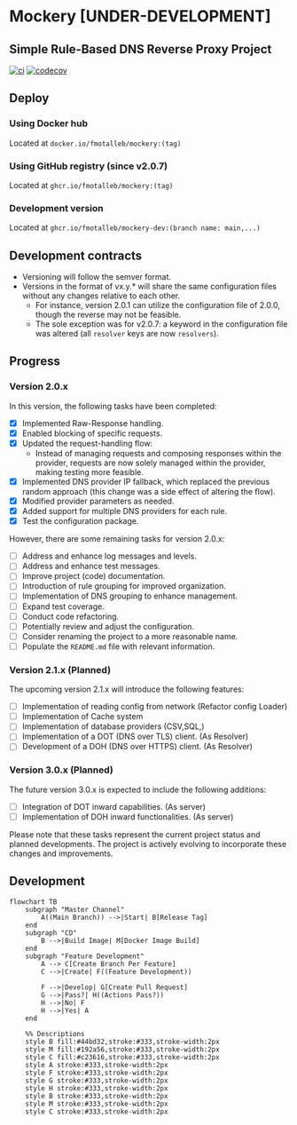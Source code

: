 # Mockery [**UNDER-DEVELOPMENT**]

## Simple Rule-Based DNS Reverse Proxy Project

[![ci](https://github.com/FMotalleb/mockery/actions/workflows/ci.yml/badge.svg)](https://github.com/FMotalleb/mockery/actions/workflows/ci.yml)
[![codecov](https://codecov.io/gh/FMotalleb/mockery/branch/main/graph/badge.svg?token=MPZZYK0LUJ)](https://codecov.io/gh/FMotalleb/mockery)

## Deploy

### Using Docker hub

Located at `docker.io/fmotalleb/mockery:(tag)`

### Using GitHub registry (since v2.0.7)

Located at `ghcr.io/fmotalleb/mockery:(tag)`

### Development version

Located at `ghcr.io/fmotalleb/mockery-dev:(branch name: main,...)`

## Development contracts

* Versioning will follow the semver format.
* Versions in the format of vx.y.* will share the same configuration files without any changes relative to each other.
  * For instance, version 2.0.1 can utilize the configuration file of 2.0.0, though the reverse may not be feasible.
  * The sole exception was for v2.0.7: a keyword in the configuration file was altered (all `resolver` keys are now `resolvers`).

## Progress

### Version 2.0.x

In this version, the following tasks have been completed:

* [X] Implemented Raw-Response handling.
* [X] Enabled blocking of specific requests.
* [X] Updated the request-handling flow:
  * Instead of managing requests and composing responses within the provider, requests are now solely managed within the provider, making testing more feasible.
* [X] Implemented DNS provider IP fallback, which replaced the previous random approach (this change was a side effect of altering the flow).
* [X] Modified provider parameters as needed.
* [X] Added support for multiple DNS providers for each rule.
* [X] Test the configuration package.

However, there are some remaining tasks for version 2.0.x:

* [ ] Address and enhance log messages and levels.
* [ ] Address and enhance test messages.
* [ ] Improve project (code) documentation.
* [ ] Introduction of rule grouping for improved organization.
* [ ] Implementation of DNS grouping to enhance management.
* [ ] Expand test coverage.
* [ ] Conduct code refactoring.
* [ ] Potentially review and adjust the configuration.
* [ ] Consider renaming the project to a more reasonable name.
* [ ] Populate the `README.md` file with relevant information.

### Version 2.1.x (Planned)

The upcoming version 2.1.x will introduce the following features:

* [ ] Implementation of reading config from network (Refactor config Loader)
* [ ] Implementation of Cache system
* [ ] Implementation of database providers (CSV,SQL,)
* [ ] Implementation of a DOT (DNS over TLS) client. (As Resolver)
* [ ] Development of a DOH (DNS over HTTPS) client. (As Resolver)

### Version 3.0.x (Planned)

The future version 3.0.x is expected to include the following additions:

* [ ] Integration of DOT inward capabilities. (As server)
* [ ] Implementation of DOH inward functionalities. (As server)

Please note that these tasks represent the current project status and planned developments. The project is actively evolving to incorporate these changes and improvements.

## Development

```mermaid
flowchart TB
    subgraph "Master Channel"
        A((Main Branch)) -->|Start| B[Release Tag]
    end
    subgraph "CD"
        B -->|Build Image| M[Docker Image Build]
    end
    subgraph "Feature Development"
        A --> C[Create Branch Per Feature]
        C -->|Create| F((Feature Development))

        F -->|Develop| G[Create Pull Request]
        G -->|Pass?| H((Actions Pass?))
        H -->|No| F
        H -->|Yes| A
    end

    %% Descriptions
    style B fill:#44bd32,stroke:#333,stroke-width:2px
    style M fill:#192a56,stroke:#333,stroke-width:2px
    style C fill:#c23616,stroke:#333,stroke-width:2px
    style A stroke:#333,stroke-width:2px
    style F stroke:#333,stroke-width:2px
    style G stroke:#333,stroke-width:2px
    style H stroke:#333,stroke-width:2px
    style B stroke:#333,stroke-width:2px
    style M stroke:#333,stroke-width:2px
    style C stroke:#333,stroke-width:2px
```
